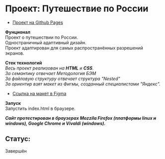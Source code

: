 # Проект: Путешествие по России  
* [Проект на Github Pages](https://volcharamastering.github.io/russian-travel_vmstr/)  

**Фунционал**  
Проект о путешествии по России.  
Одностраничный адаптивный дизайн.  
Проект адаптирован для самых распространённых разрешений экранов.  

**Стек технологий**  
*Весь проект реализован на **HTML** и **CSS**.*  
*За семантику отвечает Методология БЭМ*  
*За файловую структуру отвечает структура "Nested"*  
*За ориентир взят макет из Фигмы, созданный специалистами "Яндекс".*  

* [Ссылка на макет в Figma](https://www.figma.com/file/5S2WSbEFL6awjVWJ0NWL8Q/Sprint-3_-Russia-_-desktop-mobile?node-id=28503%3A0)  

**Запуск**  
Запустить index.html в браузере.  

***Сайт протестирован в браузерах Mozzila Firefox (платформы linux и windows), Google Chrome и Vivaldi (windows).***  

## Статус:  
Завершён  

